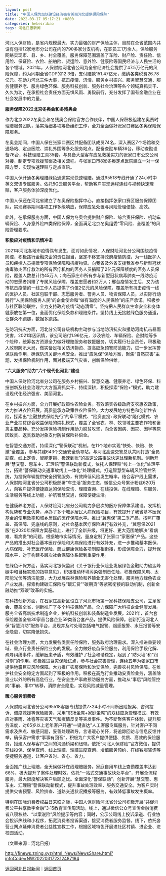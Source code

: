```yaml
---
layout: post
title: "中国人保为加快建设经济强省美丽河北提供保险保障"
date: 2022-03-17 05:17:21 +0800
categories: hebeiribao
tags: 河北日报新闻
---
```

<p>河北人保财险，是省内规模最大、实力最强的财产保险主体，目前在全省范围内共设有包括12家地市分公司在内的790多家分支机构，在职员工1万余人，保险服务网络实现市、县、乡、村全覆盖，服务保障范围涵盖了车险、财产险、责任险、信用险、保证险、农险、船舶险、货运险、意外险、健康险等国民经济与人民生活的各个领域。2021年，人保财险河北省公司为全省经济社会提供了47.5万亿元的风险保障，约为同期全省GDP的12.3倍，支付赔款151.47亿元，缴纳各类税费26.78亿元。在助力河北三件大事，抗击疫情、汛情，服务乡村振兴、服务智慧交通、服务健康养老、服务绿色环保、服务科技创新、服务社会治理等各个领域真抓实干、久久为功，在承担社会责任方面无惧风雨、勇毅前行，充分发挥了国有金融企业在社会发展中的力量。</p>
 <p><strong>服务保障2022北京冬奥会和冬残奥会</strong></p>
 <p>作为北京2022冬奥会和冬残奥会保险官方合作伙伴，中国人保积极组建冬奥赛时理赔服务团队，落实落细各项筹备组织工作，全力全面做好张家口赛区冬奥保险保障服务。</p>
 <p>冬奥会期间，中国人保在张家口赛区共配备团队成员74名，深入赛区7个场馆和交通场站、定点医院、崇礼外围等多处服务站点。配备查勘车辆36台，移动查勘设备76台，科技理赔工具35套。与具备大型客车应急救援实力的张家口市公交公司对接，制定专项救援预案及相关流程。与张家口市8家冬奥定点医院建立一对一保障方案，实现快速理赔与定点直赔。</p>
 <p>中国人保开通冬奥理赔绿色通道实现快速理赔。通过95518专线开通了24小时中英文双语专属服务。依托5G云服务平台，帮助客户实现远程连线与视频快速理赔，客户服务体验深度优化。</p>
 <p>中国人保还在河北省建立了冬奥保险指挥中心，直接指挥张家口赛区服务保障团队，实现赛事期间各项工作多级响应，保障应急处置与风险管理便捷、高效。</p>
 <p>此外，在承保服务方面，中国人保为冬奥会提供财产保险、综合责任保险、机动车辆保险、人身意外险四类保险保障，全面满足北京冬奥组委“零风险、全覆盖”的风险管理要求。</p>
 <p><strong>积极应对疫情和汛情冲击</strong></p>
 <p>2021年河北各地市疫情偶有发生，面对如此情况，人保财险河北分公司围绕疫情防控，积极践行金融央企的责任担当，坚定不移支持政府疫情防控，为一线医护人员和疾控人员捐赠专项保险保障和抗疫物资。向我省及外省支援我省参与新型冠状病毒肺炎医疗救治的所有医疗机构的医务人员捐赠了2亿元保障额度的医务人员保险，覆盖人数总计约45万人；向石家庄市所有参与新型冠状病毒肺炎一线防疫活动的志愿者捐赠了专属风险保障，覆盖志愿者约2万人；邢台疫情发生后，又为该市抗击疫情的一线工作人员提供了价值2亿元的风险保障，覆盖所有抗击疫情一线的医护人员、社区包联干部、志愿服务者、警务人员、物资保障人员，以实际行动践行“人民保险服务人民”的企业使命和“做有温度的人民保险”的庄严承诺。积极参与社区联防联控，全力支持政府疫情“动态清零”。坚持把人民群众生命安全和身体健康放在第一位，全面优化保险条款和理赔条件。坚持线上无接触绿色服务通道，让群众不跑腿，数据多跑路。</p>
 <p>在防汛抗灾方面，河北分公司各级机构主动参与当地防汛抗灾和援助河南抗击暴雨灾害，2021年因汛情，该公司赔付1.96亿元，涉及农险、车辆保险、企财险等多个险种，统筹各方资源全力做好理赔服务和救援服务，切实履行社会责任，积极融入政府防汛大局，做实备足相关防汛物资、提高应急预警防范能力，进一步发挥警保联动作用，确保防汛关键地点安全。推出“应急保”保险方案，聚焦“自然灾害”主题，发挥保险机制作用，面对极端天气灾害，创新保险供给。</p>
 <p><strong>“六大服务”助力“六个现代化河北”建设</strong></p>
 <p>中国人保财险河北省分公司在服务乡村振兴、智慧交通、健康养老、绿色环保、科技创新及社会治理六大方面真抓实干、持续深耕，积极探索“保险+”模式，助力建设现代化经济强省、美丽河北。</p>
 <p>在乡村振兴方面，全力开展好政策性农险业务。有效落实各级政府支农惠农政策，大力推进农险开展，高质量承办政策性农险保险。大力发展地方特色和创新性农险，探索出“金融扶贫保险先行”的阜平模式、“险资直投+政保联动”隆化模式、农业产业扶贫综合收益保险的崇礼模式，覆盖了全省农、林、牧领域主要农作物和畜禽主要品种。充分发挥保险机制作用助力脱贫攻坚，向全省因病、因灾、因学等原因致贫、返贫救助对象支付防贫保险补偿金。</p>
 <p>在智慧交通方面，持续深化“警保联动”机制。在11个地市实现“快处、快赔、快撤”全覆盖，参与共建643个交通安全劝导站，与河北高速交警总队共同打造“全员勘查、线上定责、智能定损、极速到账”的高速公路事故快速处理新机制。创新开展“慧交警、惠车主、汇理赔”警保联动新模式，依托人保理赔“线上一体化”处理平台，搭建“警保联动交通事故线上一体化”处理模式。打造智慧型车辆风险管控系统，为投保车辆提供安全预警服务，有效降低风险发生概率。结合客户线上需求，人保财险河北省分公司积极部署“车生活”服务生态，微信公众号累计粉丝620万人，向客户提供便捷直达的保险查询、理赔查询、在线投保、在线理赔、车服务、生活服务等线上功能，护航智慧交通，保障便捷生活。</p>
 <p>在健康养老方面，人保财险河北省分公司助力多层次的医疗保障体系建设。发挥机构优势和专业优势，承办了多个城乡居民大病保险项目，有效提升了我省基本医保基金的使用效率和城乡居民的医疗保障水平。推出“冀惠保”第二季产品，按照广覆盖、高保障、兜底线的原则，对社会基本医疗保险进行有效补充，“冀惠保2021版”在2020年保障方案基础上，进行了全新升级，将更好、更大范围地解决“看病难、看病贵”的问题。根据地市实际情况，量身定制了张家口“家惠保”产品。这些产品的推出对社会基本医疗保险和大病保险进行有效补充，进一步推动基本医保、大病保险、补充医疗保险、商业健康保险各项制度相衔接，形成保障合力，提升保障水平，对于构建多层次社会保障体系起到重要作用。</p>
 <p>在绿色环保方面，落实河北银保监局《关于银行业保险业发展绿色金融助力碳达峰碳中和目标实现的指导意见》，积极推动环境污染强制责任险，积极保障风电、太阳能光伏等清洁能源，大力发展森林保险和养殖业无害化处理，服务地方绿色农业产业发展。探索构建碳汇保险与“碳汇贷”“碳期货”等紧密衔接的联动机制，创新金融助推“双碳”改革的实施。</p>
 <p>在科技创新方面，在石家庄高新区设立了河北市场第一家科技保险支公司，立足省会、覆盖全省，创新推广了多个科技保险产品，全力保障广大科技企业健康发展。服务全省高新技术制造企业，护航科技创新和装备制造业发展。2021年，首台套保险覆盖全省30家首台套企业59类首台套产品，提供风险保障。创新打造河北人保“智慧消防”服务平台，发现并及时处理包括电气报警、烟感报警、水压报警等安全隐患，切实降低损失。</p>
 <p>在社会治理方面，大力发展各类责任险保险，服务政府治理需求。深入推进重要领域、重点行业责任保险业务的发展。全力做好疫苗保险服务，利用保险手段化解、疏导纠纷事件，缓解医患矛盾，有效维护了社会和谐稳定，起到了“防火墙”和“润滑剂”的作用。积极推进巨灾保险试点，参与社会灾害管理，连续五年为张家口市提供地震巨灾风险保障。大力推广农房保险和治安保险，完善农村风险保障。在维护社会安全稳定方面起到了积极的作用。积极在高危行业推动安责险业务，涵盖除渔业以外的所有高危行业。在安全生产事故预防服务方面，推动从“事后”风险管控向“事前、事中”转移，消除安全隐患，实现风险减量管理。</p>
 <p><strong>暖心服务消费者</strong></p>
 <p>人保财险河北省分公司95518客服专线提供7×24小时不间断出险报案、咨询投诉、调度救援等保险服务，采用“职场坐席+家庭坐席”的双线应急管理模式，有效应对暴雨、冰雹等灾害天气和疫情反复等突发事件。为不断聚焦客户体验，提升服务温度，对65岁以上老年客户开通“一键直达”人工客服专属服务，针对客户不同需求及热点、敏感问题，妥善处理疏导，言语暖心关怀，将追踪回访与信息反馈并举，确保客户需求“事事有回音”，积极为广大客户提供便捷、优质、高效的保险服务，搭建人保与客户之间的沟通桥梁和纽带。依托“河北人保财险”官方微信，提供在线投保、保单查询、线上理赔、理赔进度查询、增值服务预约、在线客服咨询等便捷服务通道，让客户省时、省心、省力。</p>
 <p>全面推广线上理赔，全天候做好在线理赔服务，家庭自用车线上查勘覆盖率达到66%，极大提升了案件处理时效，依托“一站式交通事故快处平台”，开展全流程服务，最大限度解决客户后顾之忧。全面深化“警保联动”，创新开展“慧交警、惠车主、汇理赔”警保联动新模式，提升事故处理效率，服务交通安全。为客户实时提供灾害预警、风险排查、道路交通状况播报等服务，有效降低事故发生概率。</p>
 <p>特别在国际消费者权益日来临之际，中国人保财险河北省分公司积极开展“共促消费公平共享数字金融”3·15教育宣传周活动。线上，通过微信公众号宣传金融消费者八项权益、“以案说险”风险提示等内容；同时，公示公司线上投诉渠道、行业协会投诉热线和小程序，拓宽消费者投诉渠道，接受消费者服务监督。线下，依托各营业网点延伸消费者公益性宣教工作，根据区域特色开展进社区村镇、进企业、进校园活动。 </p><p class="em_media">（文章来源：河北日报）</p>

<http://finews.zning.xyz/html_News/NewsShare.html?infoCode=NW202203172312487194>

[返回河北日报新闻](//finews.withounder.com/category/hebeiribao.html)｜[返回首页](//finews.withounder.com/)